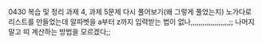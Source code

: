0430 복습 및 정리
과제 4, 과제 5문제 다시 풀어보기(왜 그렇게 풀었는지)
노가다로 리스트를 만들었는데 
알파벳을 a부터 z까지 입력받는 법이 없나,,,,,,,,,,,,,,,,,,,;;
나머지 말고 띠 계산하는 방법을 모르겠다;;
